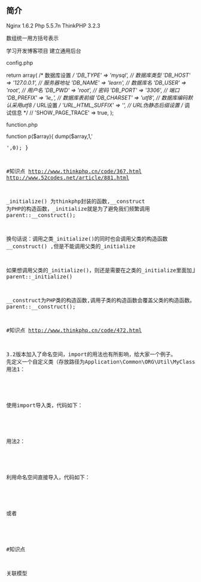﻿## 简介

Nginx 1.6.2
Php 5.5.7n
ThinkPHP 3.2.3

数组统一用方括号表示

学习开发博客项目 建立通用后台

config.php

return array(
    /* 数据库设置 */
    'DB_TYPE'               =>  'mysql',        // 数据库类型
    'DB_HOST'               =>  '127.0.0.1', // 服务器地址
    'DB_NAME'               =>  'learn',          // 数据库名
    'DB_USER'               =>  'root',      // 用户名
    'DB_PWD'                =>  'root',          // 密码
    'DB_PORT'               =>  '3306',        // 端口
    'DB_PREFIX'             =>  'le_',    // 数据库表前缀
    'DB_CHARSET'            =>  'utf8',      // 数据库编码默认采用utf8
    /* URL设置 */
    'URL_HTML_SUFFIX'       =>  '',  // URL伪静态后缀设置
    /* 调试信息 */
    // 'SHOW_PAGE_TRACE'       =>  true,
);

function.php

function p($array){
    dump($array,1,'<pre>',0);
}



#知识点
http://www.thinkphp.cn/code/367.html
http://www.52codes.net/article/881.html

_initialize() 为thinkphp封装的函数,__construct 为PHP的构造函数，_initialize就是为了避免我们频繁调用 parent::__construct();

换句话说：调用之类_initialize()的同时也会调用父类的构造函数 __construct() ,但是不能调用父类的_initialize

如果想调用父类的_initialize()，则还是需要在之类的_initialize里面加上 parent::_initialize()

__construct为PHP类的构造函数,调用子类的构造函数会覆盖父类的构造函数。同时调用则还是需要调用 parent::__construct();




#知识点
http://www.thinkphp.cn/code/472.html

3.2版本加入了命名空间，import的用法也有所影响，给大家一个例子。
先定义一个自定义类（存放路径为Application\Common\ORG\Util\MyClass.class.php），代码如下：
用法1：
<?php
 // 没有声明命名空间
 class MyClass
 {
    //
 }
 ?>
 使用import导入类，代码如下：
 <?php
 namespace Home\Controller;
 use Think\Controller;
 class IndexController extends Controller
 {
    public function index(){
        import('Common/ORG/Util/MyClass');
        $MyClass    = new \MyClass();
        dump($MyClass);
    }
 }
 ?>
 用法2：
 <?php
 // 声明命名空间
 namespace Common\ORG\Util;
 class MyClass
 {
    //
 }
 ?>
 利用命名空间直接导入，代码如下：
 <?php
 namespace Home\Controller;
 use Think\Controller;
 class IndexController extends Controller
 {
    public function index(){
        $MyClass    = new \Common\ORG\Util\MyClass();
        dump($MyClass);
    }
 }
 ?>
 或者
 <?php
 namespace Home\Controller;
 use Think\Controller;
 use Common\ORG\Util\MyClass;
 class IndexController extends Controller
 {
    public function index(){
        $MyClass    = new MyClass();
        dump($MyClass);
    }
 }
 ?>
 
 
 #知识点
 
关联模型